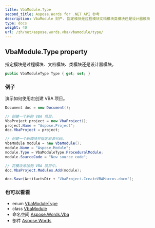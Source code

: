 ```yaml
---
title: VbaModule.Type
second_title: Aspose.Words for .NET API 参考
description: VbaModule 财产. 指定模块是过程模块文档模块类模块还是设计器模块
type: docs
weight: 40
url: /zh/net/aspose.words.vba/vbamodule/type/
---
```

## VbaModule.Type property

指定模块是过程模块、文档模块、类模块还是设计器模块。

```csharp
public VbaModuleType Type { get; set; }
```

### 例子

演示如何使用宏创建 VBA 项目。

```csharp
Document doc = new Document();

// 创建一个新的 VBA 项目。
VbaProject project = new VbaProject();
project.Name = "Aspose.Project";
doc.VbaProject = project;

// 创建一个新模块并指定宏源代码。
VbaModule module = new VbaModule();
module.Name = "Aspose.Module";
module.Type = VbaModuleType.ProceduralModule;
module.SourceCode = "New source code";

// 将模块添加到 VBA 项目中。
doc.VbaProject.Modules.Add(module);

doc.Save(ArtifactsDir + "VbaProject.CreateVBAMacros.docm");
```

### 也可以看看

* enum [VbaModuleType](../../vbamoduletype/)
* class [VbaModule](../)
* 命名空间 [Aspose.Words.Vba](../../vbamodule/)
* 部件 [Aspose.Words](../../../)



